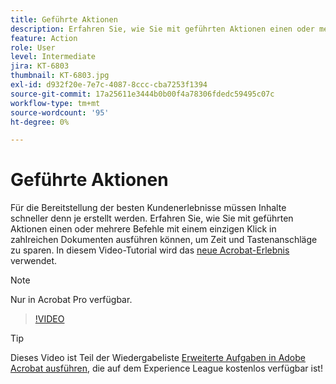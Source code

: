 ```yaml
---
title: Geführte Aktionen
description: Erfahren Sie, wie Sie mit geführten Aktionen einen oder mehrere Befehle mit einem einzigen Klick in zahlreichen Dokumenten ausführen können.
feature: Action
role: User
level: Intermediate
jira: KT-6803
thumbnail: KT-6803.jpg
exl-id: d932f20e-7e7c-4087-8ccc-cba7253f1394
source-git-commit: 17a25611e3444b0b00f4a78306fdedc59495c07c
workflow-type: tm+mt
source-wordcount: '95'
ht-degree: 0%

---
```


# Geführte Aktionen

Für die Bereitstellung der besten Kundenerlebnisse müssen Inhalte schneller denn je erstellt werden. Erfahren Sie, wie Sie mit geführten Aktionen einen oder mehrere Befehle mit einem einzigen Klick in zahlreichen Dokumenten ausführen können, um Zeit und Tastenanschläge zu sparen. In diesem Video-Tutorial wird das [neue Acrobat-Erlebnis](../getting-started/new-workspace.md) verwendet.

>[!NOTE]
>
>Nur in Acrobat Pro verfügbar.

>[!VIDEO](https://video.tv.adobe.com/v/3433138?quality=12&learn=on&hidetitle=true)

>[!TIP]
>
>Dieses Video ist Teil der Wiedergabeliste [Erweiterte Aufgaben in Adobe Acrobat ausführen](https://experienceleague.adobe.com/en/playlists/acrobat-peform-advanced-tasks), die auf dem Experience League kostenlos verfügbar ist!
